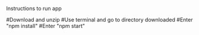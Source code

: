 Instructions to run app

#Download and unzip
#Use terminal and go to directory downloaded
#Enter "npm install"
#Enter "npm start"
